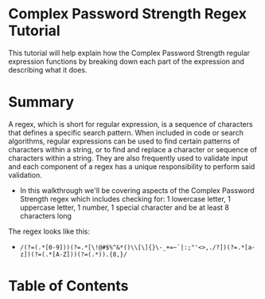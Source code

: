 # Complex Password Strength Regex Tutorial

This tutorial will help explain how the Complex Password Strength regular expression functions by breaking down each part of the expression and describing what it does.

# Summary 
 
 A regex, which is short for regular expression, is a sequence of characters that defines a specific search pattern. When included in code or search algorithms, regular expressions can be used to find certain patterns of characters within a string, or to find and replace a character or sequence of characters within a string. They are also frequently used to validate input and each component of a regex has a unique responsibility to perform said validation.

  * In this walkthrough we'll be covering aspects of the Complex Password Strength regex which includes checking for: 1 lowercase letter, 1 uppercase letter, 1 number, 1 special character and be at least 8 characters long

The regex looks like this:

* ``` /(?=(.*[0-9]))(?=.*[\!@#$%^&*()\\[\]{}\-_+=~`|:;"'<>,./?])(?=.*[a-z])(?=(.*[A-Z]))(?=(.*)).{8,}/ ```

# Table of Contents 
 

